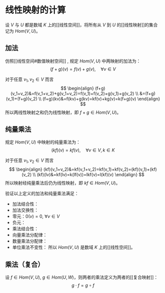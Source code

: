 # 线性映射的计算

设 $V$ 与 $U$ 都是数域 $K$ 上的[[线性空间]]，将所有从 $V$ 到 $U$ 的[[线性映射]]的集合记为 $Hom(V,U)$。

## 加法

仿照[[线性空间#数值映射空间]] , 规定 $Hom(V,U)$ 中两映射的加法为：
$$ (f+g)(v)=f(v)+g(v) ,\quad \forall v \in V $$

对于任意 $v_1,v_2 \in V$ 而言
$$ \begin{align}
(f+g)(v_1+v_2)&=f(v_1+v_2)+g(v_1+v_2)=f(v_1)+f(v_2)+g(v_1)+g(v_2) \\
&=(f+g)(v_1)+(f+g)(v_2) \\
(f+g)(kv)&=f(kv)+g(kv)=kf(v)+kg(v)=k(f+g)(v)
\end{align} $$
所以两线性映射之和仍为线性映射，即 $f+g \in Hom(V,U)$。

## 纯量乘法

规定 $Hom(V,U)$ 中映射的纯量乘法为：
$$ (kf)(v)=kf(v) ,\quad \forall v \in V,k \in K $$

对于任意 $v_1,v_2 \in V$ 而言$$ \begin{align}
(kf)(v_1+v_2)&=kf(v_1+v_2)=kf(v_1)+kf(v_2)=(kf)(v_1)+(kf)(v_2) \\
(kf)(lv)&=kf(lv)=k(lf(v))=lkf(v)=l(kf)(v)
\end{align} $$ 所以映射经纯量乘法后仍为线性映射，即 $kf \in Hom(V,U)$。

验证以上定义的加法和纯量乘法满足：
+ 加法结合性：
+ 加法交换性：
+ 零元：$0(v)=0 ,\ \forall v \in V$
+ 负元：
+ 乘法结合性：
+ 向量乘法分配律：
+ 数量乘法分配律：
+ 单位乘法不变性：
所以 $Hom(V,U)$ 是数域 $K$ 上的[[线性空间]]。

## 乘法（复合）

设 $f \in Hom(V,U),\ g \in Hom(U,W)$，则两者的乘法定义为两者的[[复合映射]]：
$$ g \cdot f = g \circ f $$




